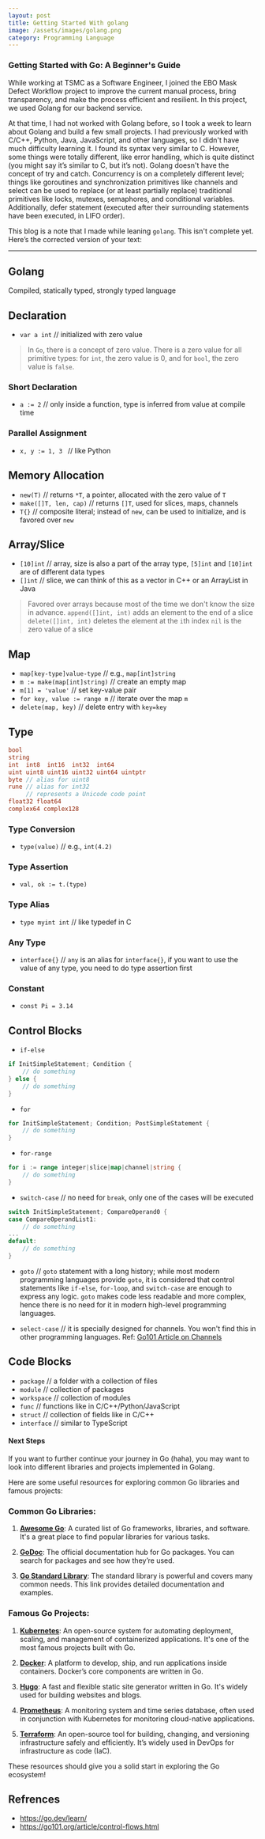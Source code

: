 ```yaml
---
layout: post
title: Getting Started With golang
image: /assets/images/golang.png
category: Programming Language
---
```

### Getting Started with Go: A Beginner's Guide

While working at TSMC as a Software Engineer, I joined the EBO Mask Defect Workflow project to improve the current manual process, bring transparency, and make the process efficient and resilient. In this project, we used Golang for our backend service.

At that time, I had not worked with Golang before, so I took a week to learn about Golang and build a few small projects. I had previously worked with C/C++, Python, Java, JavaScript, and other languages, so I didn't have much difficulty learning it. I found its syntax very similar to C. However, some things were totally different, like error handling, which is quite distinct (you might say it’s similar to C, but it’s not). Golang doesn't have the concept of try and catch. Concurrency is on a completely different level; things like goroutines and synchronization primitives like channels and select can be used to replace (or at least partially replace) traditional primitives like locks, mutexes, semaphores, and conditional variables. Additionally, defer statement (executed after their surrounding statements have been executed, in LIFO order).

This blog is a note that I made while leaning `golang`. This isn't complete yet. 
Here’s the corrected version of your text:

---

## Golang
Compiled, statically typed, strongly typed language

## Declaration
- `var a int`  // initialized with zero value 
> In `Go`, there is a concept of zero value. There is a zero value for all primitive types: for `int`, the zero value is 0, and for `bool`, the zero value is `false`.

### Short Declaration
- `a := 2`  // only inside a function, type is inferred from value at compile time

### Parallel Assignment
- `x, y := 1, 3 ` // like Python

## Memory Allocation
- `new(T)` // returns `*T`, a pointer, allocated with the zero value of `T`
- `make([]T, len, cap)` // returns `[]T`, used for slices, maps, channels 
- `T{}` // composite literal; instead of `new`, can be used to initialize, and is favored over `new`

## Array/Slice
- `[10]int` // array, size is also a part of the array type, `[5]int` and `[10]int` are of different data types 
- `[]int` // slice, we can think of this as a vector in C++ or an ArrayList in Java
> Favored over arrays because most of the time we don't know the size in advance.
> `append([]int, int)` adds an element to the end of a slice
> `delete([]int, int)` deletes the element at the `i`th index
> `nil` is the zero value of a slice

## Map
- `map[key-type]value-type` // e.g., `map[int]string`
- `m := make(map[int]string)` // create an empty map
- `m[1] = 'value'` // set key-value pair
- `for key, value := range m` // iterate over the map `m`
- `delete(map, key)` // delete entry with `key=key`

## Type
```go
bool
string
int  int8  int16  int32  int64
uint uint8 uint16 uint32 uint64 uintptr
byte // alias for uint8
rune // alias for int32
     // represents a Unicode code point
float32 float64
complex64 complex128
```

### Type Conversion
- `type(value)` // e.g., `int(4.2)`

### Type Assertion
- `val, ok := t.(type)`

### Type Alias
- `type myint int` // like typedef in C

### Any Type
- `interface{}` // `any` is an alias for `interface{}`, if you want to use the value of any type, you need to do type assertion first

### Constant
- `const Pi = 3.14`

## Control Blocks 
- `if-else`
```go
if InitSimpleStatement; Condition {
	// do something
} else {
	// do something
}
```
- `for`
```go
for InitSimpleStatement; Condition; PostSimpleStatement {
	// do something
}
```  
- `for-range`
```go
for i := range integer|slice|map|channel|string {
	// do something
}
```
- `switch-case` // no need for `break`, only one of the cases will be executed
```go
switch InitSimpleStatement; CompareOperand0 {
case CompareOperandList1:
	// do something
...
default:
	// do something
}
```
- `goto` // `goto` statement with a long history; while most modern programming languages provide `goto`, it is considered that control statements like `if-else`, `for-loop`, and `switch-case` are enough to express any logic. `goto` makes code less readable and more complex, hence there is no need for it in modern high-level programming languages.

- `select-case` // it is specially designed for channels. You won't find this in other programming languages. Ref: [Go101 Article on Channels](https://go101.org/article/channel.html#select)

## Code Blocks
- `package` // a folder with a collection of files
- `module` // collection of packages
- `workspace` // collection of modules
- `func` // functions like in C/C++/Python/JavaScript
- `struct` // collection of fields like in C/C++
- `interface` // similar to TypeScript

#### Next Steps

If you want to further continue your journey in Go (haha), you may want to look into different libraries and projects implemented in Golang.  

Here are some useful resources for exploring common Go libraries and famous projects:
### Common Go Libraries:
1. **[Awesome Go](https://github.com/avelino/awesome-go)**: A curated list of Go frameworks, libraries, and software. It's a great place to find popular libraries for various tasks.
   
2. **[GoDoc](https://pkg.go.dev/)**: The official documentation hub for Go packages. You can search for packages and see how they’re used.

3. **[Go Standard Library](https://pkg.go.dev/std)**: The standard library is powerful and covers many common needs. This link provides detailed documentation and examples.

### Famous Go Projects:
1. **[Kubernetes](https://github.com/kubernetes/kubernetes)**: An open-source system for automating deployment, scaling, and management of containerized applications. It's one of the most famous projects built with Go.
   
2. **[Docker](https://github.com/moby/moby)**: A platform to develop, ship, and run applications inside containers. Docker’s core components are written in Go.

3. **[Hugo](https://github.com/gohugoio/hugo)**: A fast and flexible static site generator written in Go. It's widely used for building websites and blogs.

4. **[Prometheus](https://github.com/prometheus/prometheus)**: A monitoring system and time series database, often used in conjunction with Kubernetes for monitoring cloud-native applications.

5. **[Terraform](https://github.com/hashicorp/terraform)**: An open-source tool for building, changing, and versioning infrastructure safely and efficiently. It’s widely used in DevOps for infrastructure as code (IaC).

These resources should give you a solid start in exploring the Go ecosystem!

## Refrences 
- https://go.dev/learn/
- https://go101.org/article/control-flows.html